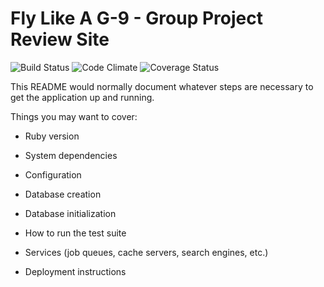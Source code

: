 # Fly Like A G-9 - Group Project Review Site

![Build Status](https://codeship.com/projects/754566d0-6ba7-0134-c37e-2e8398cca30e/status?branch=master)
![Code Climate](https://codeclimate.com/github/MarcvanMelle/flylikeag9.png)
![Coverage Status](https://coveralls.io/repos/MarcvanMelle/flylikeag9/badge.png)

This README would normally document whatever steps are necessary to get the
application up and running.

Things you may want to cover:

* Ruby version

* System dependencies

* Configuration

* Database creation

* Database initialization

* How to run the test suite

* Services (job queues, cache servers, search engines, etc.)

* Deployment instructions
